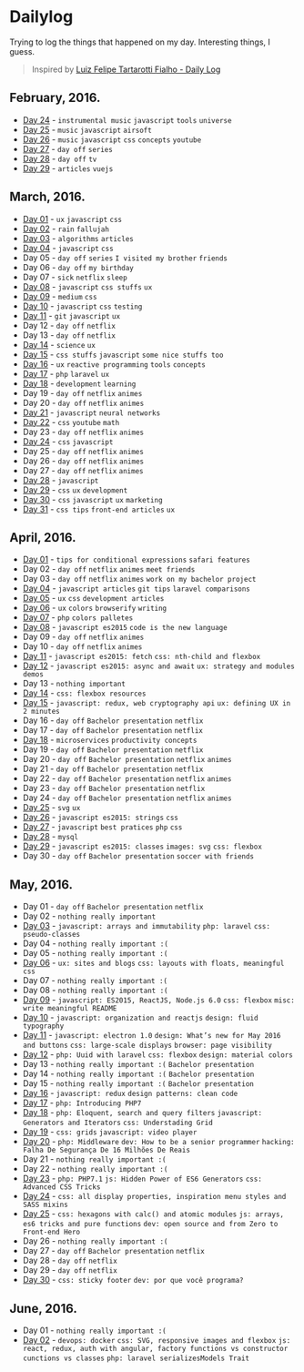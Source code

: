 # Dailylog

Trying to log the things that happened on my day. Interesting things, I guess.

> Inspired by [Luiz Felipe Tartarotti Fialho - Daily Log](https://github.com/LFeh/dailylog)

## February, 2016.

- [Day 24](logs/24-02-2016.md) - `instrumental music` `javascript` `tools` `universe`
- [Day 25](logs/25-02-2016.md) - `music` `javascript` `airsoft`
- [Day 26](logs/26-02-2016.md) - `music` `javascript` `css` `concepts` `youtube`
- [Day 27](logs/27-02-2016.md) - `day off` `series`
- [Day 28](logs/28-02-2016.md) - `day off` `tv`
- [Day 29](logs/29-02-2016.md) - `articles` `vuejs`

## March, 2016.

- [Day 01](logs/01-03-2016.md) - `ux` `javascript` `css`
- [Day 02](logs/02-03-2016.md) - `rain` `fallujah`
- [Day 03](logs/03-03-2016.md) - `algorithms` `articles`
- [Day 04](logs/04-03-2016.md) - `javascript` `css`
- Day 05 - `day off` `series` `I visited my brother` `friends`
- Day 06 - `day off` `my birthday`
- Day 07 - `sick` `netflix` `sleep`
- [Day 08](logs/08-03-2016.md) - `javascript` `css stuffs` `ux`
- [Day 09](logs/09-03-2016.md) - `medium` `css`
- [Day 10](logs/10-03-2016.md) - `javascript` `css` `testing`
- [Day 11](logs/11-03-2016.md) - `git` `javascript` `ux`
- Day 12 - `day off` `netflix`
- Day 13 - `day off` `netflix`
- [Day 14](logs/14-03-2016.md) - `science` `ux`
- [Day 15](logs/15-03-2016.md) - `css stuffs` `javascript` `some nice stuffs too`
- [Day 16](logs/16-03-2016.md) - `ux` `reactive programming` `tools` `concepts`
- [Day 17](logs/17-03-2016.md) - `php` `laravel` `ux`
- [Day 18](logs/18-03-2016.md) - `development` `learning`
- Day 19 - `day off` `netflix` `animes`
- Day 20 - `day off` `netflix` `animes`
- [Day 21](logs/21-03-2016.md) - `javascript` `neural networks`
- [Day 22](logs/22-03-2016.md) - `css` `youtube` `math`
- Day 23 - `day off` `netflix` `animes`
- [Day 24](logs/24-03-2016.md) - `css` `javascript`
- Day 25 - `day off` `netflix` `animes`
- Day 26 - `day off` `netflix` `animes`
- Day 27 - `day off` `netflix` `animes`
- [Day 28](logs/28-03-2016.md) - `javascript`
- [Day 29](logs/29-03-2016.md) - `css` `ux` `development`
- [Day 30](logs/30-03-2016.md) - `css` `javascript` `ux` `marketing`
- [Day 31](logs/31-03-2016.md) - `css tips` `front-end articles` `ux`

## April, 2016.

- [Day 01](logs/01-04-2016.md) - `tips for conditional expressions` `safari features`
- Day 02 - `day off` `netflix` `animes` `meet friends`
- Day 03 - `day off` `netflix` `animes` `work on my bachelor project`
- [Day 04](logs/04-04-2016.md) - `javascript articles` `git tips` `laravel comparisons`
- [Day 05](logs/05-04-2016.md) - `ux` `css` `development articles`
- [Day 06](logs/06-04-2016.md) - `ux` `colors` `browserify` `writing`
- [Day 07](logs/07-04-2016.md) - `php` `colors palletes`
- [Day 08](logs/08-04-2016.md) - `javascript es2015` `code is the new language`
- Day 09 - `day off` `netflix` `animes`
- Day 10 - `day off` `netflix` `animes`
- [Day 11](logs/11-04-2016.md) - `javascript es2015: fetch` `css: nth-child and flexbox`
- [Day 12](logs/12-04-2016.md) - `javascript es2015: async and await` `ux: strategy and modules demos`
- Day 13 - `nothing important`
- [Day 14](logs/14-04-2016.md) - `css: flexbox resources`
- [Day 15](logs/15-04-2016.md) - `javascript: redux, web cryptography api` `ux: defining UX in 2 minutes`
- Day 16 - `day off` `Bachelor presentation` `netflix`
- Day 17 - `day off` `Bachelor presentation` `netflix`
- [Day 18](logs/18-04-2016.md) - `microservices` `productivity concepts`
- Day 19 - `day off` `Bachelor presentation` `netflix`
- Day 20 - `day off` `Bachelor presentation` `netflix` `animes`
- Day 21 - `day off` `Bachelor presentation` `netflix`
- Day 22 - `day off` `Bachelor presentation` `netflix` `animes`
- Day 23 - `day off` `Bachelor presentation` `netflix`
- Day 24 - `day off` `Bachelor presentation` `netflix` `animes`
- [Day 25](logs/25-04-2016.md) - `svg` `ux`
- [Day 26](logs/26-04-2016.md) - `javascript es2015: strings` `css`
- [Day 27](logs/27-04-2016.md) - `javascript` `best pratices` `php` `css`
- [Day 28](logs/28-04-2016.md) - `mysql`
- [Day 29](logs/29-04-2016.md) - `javascript es2015: classes` `images: svg` `css: flexbox`
- Day 30 - `day off` `Bachelor presentation` `soccer with friends`

## May, 2016.

- Day 01 - `day off` `Bachelor presentation` `netflix`
- Day 02 - `nothing really important`
- [Day 03](logs/03-05-2016.md) - `javascript: arrays and immutability` `php: laravel` `css: pseudo-classes`
- Day 04 - `nothing really important :(`
- Day 05 - `nothing really important :(`
- [Day 06](logs/06-05-2016.md) - `ux: sites and blogs` `css: layouts with floats, meaningful css`
- Day 07 - `nothing really important :(`
- Day 08 - `nothing really important :(`
- [Day 09](logs/09-05-2016.md) - `javascript: ES2015, ReactJS, Node.js 6.0` `css: flexbox` `misc: write meaningful README`
- [Day 10](logs/10-05-2016.md) - `javascript: organization and reactjs` `design: fluid typography`
- [Day 11](logs/11-05-2016.md) - `javascript: electron 1.0` `design: What’s new for May 2016 and buttons` `css: large-scale displays` `browser: page visibility`
- [Day 12](logs/12-05-2016.md) - `php: Uuid with laravel` `css: flexbox` `design: material colors`
- Day 13 - `nothing really important :(` `Bachelor presentation`
- Day 14 - `nothing really important :(` `Bachelor presentation`
- Day 15 - `nothing really important :(` `Bachelor presentation`
- [Day 16](logs/16-05-2016.md) - `javascript: redux` `design patterns: clean code`
- [Day 17](logs/17-05-2016.md) - `php: Introducing PHP7`
- [Day 18](logs/18-05-2016.md) - `php: Eloquent, search and query filters` `javascript: Generators and Iterators` `css: Understading Grid`
- [Day 19](logs/19-05-2016.md) - `css: grids` `javascript: video player`
- [Day 20](logs/20-05-2016.md) - `php: Middleware` `dev: How to be a senior programmer` `hacking: Falha De Segurança De 16 Milhões De Reais`
- Day 21 - `nothing really important :(`
- Day 22 - `nothing really important :(`
- [Day 23](logs/23-05-2016.md) - `php: PHP7.1` `js: Hidden Power of ES6 Generators` `css: Advanced CSS Tricks`
- [Day 24](logs/24-05-2016.md) - `css: all display properties, inspiration menu styles and SASS mixins`
- [Day 25](logs/25-05-2016.md) - `css: hexagons with calc() and atomic modules` `js: arrays, es6 tricks and pure functions` `dev: open source and from Zero to Front-end Hero`
- Day 26 - `nothing really important :(`
- Day 27 - `day off` `Bachelor presentation` `netflix`
- Day 28 - `day off` `netflix`
- Day 29 - `day off` `netflix`
- [Day 30](logs/30-05-2016.md) - `css: sticky footer` `dev: por que você programa?`


## June, 2016.

- Day 01 - `nothing really important :(`
- [Day 02](logs/02/06-2016.md) - `devops: docker` `css: SVG, responsive images and flexbox` `js: react, redux, auth with angular, factory functions vs constructor cunctions vs classes` `php: laravel serializesModels Trait`
